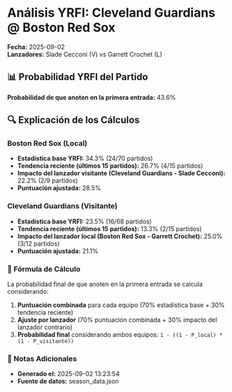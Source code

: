 # Análisis YRFI: Cleveland Guardians @ Boston Red Sox

**Fecha:** 2025-09-02  
**Lanzadores:** Slade Cecconi (V) vs Garrett Crochet (L)

## 📊 Probabilidad YRFI del Partido

**Probabilidad de que anoten en la primera entrada:** 43.6%

## 🔍 Explicación de los Cálculos

### Boston Red Sox (Local)
- **Estadística base YRFI:** 34.3% (24/70 partidos)
- **Tendencia reciente (últimos 15 partidos):** 26.7% (4/15 partidos)
- **Impacto del lanzador visitante (Cleveland Guardians - Slade Cecconi):** 22.2% (2/9 partidos)
- **Puntuación ajustada:** 28.5%

### Cleveland Guardians (Visitante)
- **Estadística base YRFI:** 23.5% (16/68 partidos)
- **Tendencia reciente (últimos 15 partidos):** 13.3% (2/15 partidos)
- **Impacto del lanzador local (Boston Red Sox - Garrett Crochet):** 25.0% (3/12 partidos)
- **Puntuación ajustada:** 21.1%

### 📝 Fórmula de Cálculo

La probabilidad final de que anoten en la primera entrada se calcula considerando:
1. **Puntuación combinada** para cada equipo (70% estadística base + 30% tendencia reciente)
2. **Ajuste por lanzador** (70% puntuación combinada + 30% impacto del lanzador contrario)
3. **Probabilidad final** considerando ambos equipos: `1 - ((1 - P_local) * (1 - P_visitante))`

### 📌 Notas Adicionales

- **Generado el:** 2025-09-02 13:23:54
- **Fuente de datos:** season_data.json
